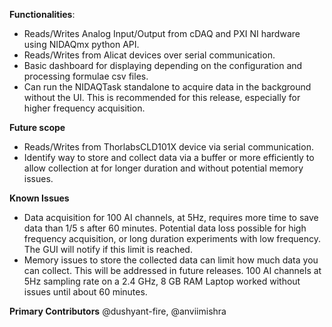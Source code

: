 **Functionalities**:
- Reads/Writes Analog Input/Output from cDAQ and PXI NI hardware using NIDAQmx python API.
- Reads/Writes from Alicat devices over serial communication.
- Basic dashboard for displaying depending on the configuration and processing formulae csv files.
- Can run the NIDAQTask standalone to acquire data in the background without the UI. This is recommended for this release, especially for higher frequency acquisition.

**Future scope**
- Reads/Writes from ThorlabsCLD101X device via serial communication.
- Identify way to store and collect data via a buffer or more efficiently to allow collection at for longer duration and without potential memory issues.

**Known Issues**
- Data acquisition for 100 AI channels, at 5Hz, requires more time to save data than 1/5 s after 60 minutes. Potential data loss possible for high frequency acquisition, or long duration experiments with low frequency. The GUI will notify if this limit is reached.
- Memory issues to store the collected data can limit how much data you can collect. This will be addressed in future releases. 100 AI channels at 5Hz sampling rate on a 2.4 GHz, 8 GB RAM Laptop worked without issues until about 60 minutes.

**Primary Contributors**
@dushyant-fire, @anviimishra